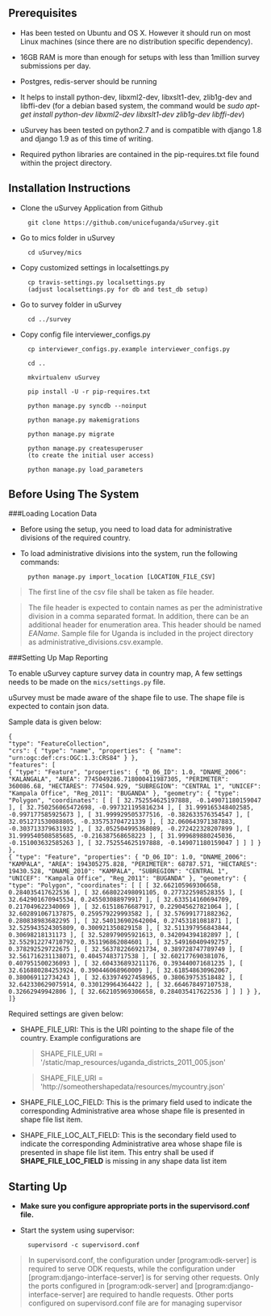 

Prerequisites
------------- 

* Has been tested on Ubuntu and OS X. However it should run on most Linux machines (since there are no distribution specific dependency).

* 16GB RAM is more than enough for setups with less than 1million survey submissions per day.

* Postgres, redis-server should be running

* It helps to install python-dev, libxml2-dev, libxslt1-dev, zlib1g-dev and libffi-dev (for a debian based system, the command would be *sudo apt-get install python-dev libxml2-dev libxslt1-dev zlib1g-dev libffi-dev*)

* uSurvey has been tested on python2.7 and is compatible with django 1.8 and django 1.9 as of this time of writing. 

* Required python libraries are contained in the pip-requires.txt file found within the project directory.


Installation Instructions
-------------------------

* Clone the uSurvey Application from Github 

        git clone https://github.com/unicefuganda/uSurvey.git

* Go to mics folder in uSurvey 

        cd uSurvey/mics

* Copy customized settings in localsettings.py 

        cp travis-settings.py localsettings.py
        (adjust localsettings.py for db and test_db setup)
        
* Go to survey folder in uSurvey

        cd ../survey

* Copy config file interviewer_configs.py

        cp interviewer_configs.py.example interviewer_configs.py

        cd ..

        mkvirtualenv uSurvey

        pip install -U -r pip-requires.txt

        python manage.py syncdb --noinput

        python manage.py makemigrations
        
        python manage.py migrate

        python manage.py createsuperuser
        (to create the initial user access)

        python manage.py load_parameters


Before Using The System
-----------------------
       
###Loading Location Data
      
* Before using the setup, you need to load data for administrative divisions of the required country.

* To load administrative divisions into the system, run the following commands:

        python manage.py import_location [LOCATION_FILE_CSV]

> The first line of the csv file shall be taken as file header. 

> The file header is expected to contain names as per the administrative division in a comma separated format. In addition, there can be an additional header for enumeration area. This header should be named *EAName*. Sample file for Uganda is included in the project directory as administrative_divisions.csv.example.

###Setting Up Map Reporting

To enable uSurvey capture survey data in country map, A few settings needs to be made on the ``mics/settings.py`` file.

uSurvey must be made aware of the shape file to use. The shape file is expected to contain json data. 

Sample data is given below:  
``` 
{
"type": "FeatureCollection",
"crs": { "type": "name", "properties": { "name": "urn:ogc:def:crs:OGC:1.3:CRS84" } },                                                                               
"features": [
{ "type": "Feature", "properties": { "D_06_ID": 1.0, "DNAME_2006": "KALANGALA", "AREA": 7745049286.718000411987305, "PERIMETER": 360086.68, "HECTARES": 774504.929, "SUBREGION": "CENTRAL 1", "UNICEF": "Kampala Office", "Reg_2011": "BUGANDA" }, "geometry": { "type": "Polygon", "coordinates": [ [ [ 32.752554625197888, -0.149071180159047 ], [ 32.750256065472698, -0.997321195816234 ], [ 31.999165348402585, -0.997177585925673 ], [ 31.999929505377516, -0.382633576354547 ], [ 32.051271530088805, -0.335753704721339 ], [ 32.060643971387883, -0.303713379631932 ], [ 32.052504995368089, -0.272422328207899 ], [ 31.999540508585685, -0.216387568658223 ], [ 31.999689880245036, -0.151003632585263 ], [ 32.752554625197888, -0.149071180159047 ] ] ] } },
{ "type": "Feature", "properties": { "D_06_ID": 1.0, "DNAME_2006": "KAMPALA", "AREA": 194305275.828, "PERIMETER": 68787.571, "HECTARES": 19430.528, "DNAME_2010": "KAMPALA", "SUBREGION": "CENTRAL 1", "UNICEF": "Kampala Office", "Reg_2011": "BUGANDA" }, "geometry": { "type": "Polygon", "coordinates": [ [ [ 32.662105969306658, 0.284035417622536 ], [ 32.668022498091105, 0.277322598528355 ], [ 32.642901670945534, 0.245503088979917 ], [ 32.633514160694709, 0.217049622340069 ], [ 32.61518676687917, 0.229045627821064 ], [ 32.602891067137875, 0.259579229993582 ], [ 32.576991771882362, 0.280838983682295 ], [ 32.540136902642004, 0.27453181081871 ], [ 32.525943524305809, 0.300921350829158 ], [ 32.511397956843844, 0.30698218131173 ], [ 32.528979095921613, 0.342094394182897 ], [ 32.552912274710792, 0.351196862084601 ], [ 32.549160409492757, 0.378292529722675 ], [ 32.563782266921734, 0.389728747789749 ], [ 32.561716231138071, 0.40457483717538 ], [ 32.602177690381076, 0.407951500236093 ], [ 32.604336893211176, 0.393440071681235 ], [ 32.616880284253924, 0.390446068960009 ], [ 32.618548630962067, 0.380069112734243 ], [ 32.633974927458965, 0.380639753518482 ], [ 32.642330629075914, 0.330129964364422 ], [ 32.664678497107538, 0.32662949942806 ], [ 32.662105969306658, 0.284035417622536 ] ] ] } },
]}
```

Required settings are given below:

- SHAPE_FILE_URI: This is the URI pointing to the shape file of the country. Example configurations are
    
    > SHAPE_FILE_URI = '/static/map_resources/uganda_districts_2011_005.json'
    
    > SHAPE_FILE_URI = 'http://someothershapedata/resources/mycountry.json'

- SHAPE_FILE_LOC_FIELD: This is the primary field used to indicate the corresponding Administrative area whose shape file is presented in shape file list item.
    
- SHAPE_FILE_LOC_ALT_FIELD: This is the secondary field used to indicate the corresponding Administrative area whose shape file is presented in shape file list item. This entry shall be used if **SHAPE_FILE_LOC_FIELD** is missing in any shape data list item


Starting Up
-----------

* **Make sure you configure appropriate ports in the supervisord.conf file.**

* Start the system using supervisor:

        supervisord -c supervisord.conf

> In supervisord.conf, the configuration under [program:odk-server] is required to serve ODK requests, while the configuration under [program:django-interface-server] is for serving other requests.
> Only the ports configured in [program:odk-server] and [program:django-interface-server] are required to handle requests. Other ports configured on supervisord.conf file are for managing supervisor
